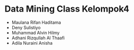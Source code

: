# Data Mining Class Kelompok4
<ul>
  <li>Maulana Rifan Haditama</li>
  <li>Deny Sulistiyo</li>
  <li>Muhammad Alvin Hilmy</li>
  <li>Adhani Rizqullah Al Thaafi</li>
  <li>Adila Nuraini Anisha</li>
</ul>

